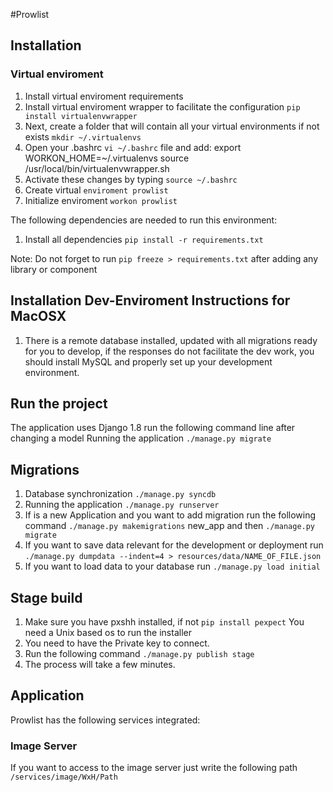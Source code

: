 #Prowlist

## Installation

### Virtual enviroment
1. Install virtual enviroment requirements  
2. Install virtual enviroment wrapper to facilitate the configuration `pip install virtualenvwrapper`
3. Next, create a folder that will contain all your virtual environments if not exists `mkdir ~/.virtualenvs`
4. Open your .bashrc `vi ~/.bashrc` file and add: 
	export WORKON_HOME=~/.virtualenvs
	source /usr/local/bin/virtualenvwrapper.sh
5. Activate these changes by typing `source ~/.bashrc`
6. Create virtual `enviroment prowlist`
7. Initialize enviroment `workon prowlist`

The following dependencies are needed to run this environment:

1. Install all dependencies `pip install -r requirements.txt`

Note: Do not forget to run `pip freeze > requirements.txt` after adding any library or component

## Installation Dev-Enviroment Instructions for MacOSX 

1. There is a remote database installed, updated with all migrations ready for you to develop, if the responses do not facilitate the dev work, you should install MySQL and properly set up your development environment.

## Run the project

The application uses Django 1.8 run the following command line after changing a model
Running the application
`./manage.py migrate`

## Migrations

1. Database synchronization `./manage.py syncdb`
2. Running the application `./manage.py runserver`
3. If is a new Application and you want to add migration run the following command `./manage.py makemigrations` new_app and then `./manage.py migrate`
4. If you want to save data relevant for the development or deployment run `./manage.py dumpdata --indent=4 > resources/data/NAME_OF_FILE.json`
5. If you want to load data to your database run `./manage.py load initial`

## Stage build

1. Make sure you have pxshh installed, if not `pip install pexpect` You need a Unix based os to run the installer
2. You need to have the Private key to connect.
3. Run the following command `./manage.py publish stage`
4. The process will take a few minutes.

## Application

Prowlist has the following services integrated:

### Image Server 

If you want to access to the image server just write the following path `/services/image/WxH/Path`

